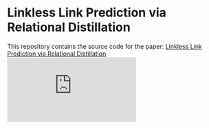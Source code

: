 # Linkless Link Prediction via Relational Distillation

This repository contains the source code for the paper: [Linkless Link Prediction via Relational Distillation]() ![Framework](https://github.com/snap-research/linkless-link-prediction/blob/main/LLP.pdf)


<!-- by Zhichun Guo(zguo5@nd.edu), William Shiao(wshiao@snap.com), Shichang Zhang(shichang@cs.ucla.edu), Yozen Liu(yliu2@snapchat.com), Nitesh Chawla(nchawla@nd.edu), Neil Shah(nshah@snap.com), Tong Zhao(tzhao@snapchat.com).
 -->
